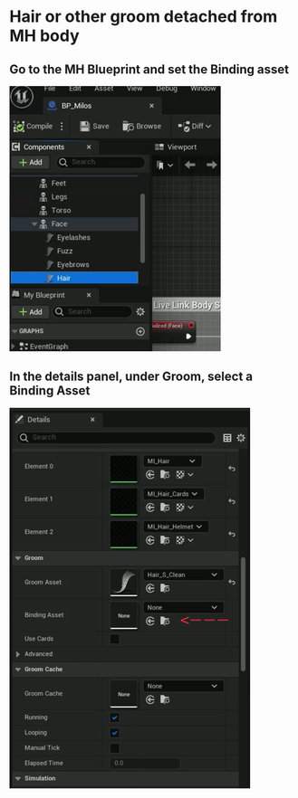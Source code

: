 # Hair or other groom detached from MH body

## Go to the MH Blueprint and set the Binding asset

![Screenshot](../img/scr1.png)
&nbsp;&nbsp;

## In the details panel, under Groom, select a Binding Asset

![Screenshot](../img/scr2.png)
&nbsp;&nbsp;